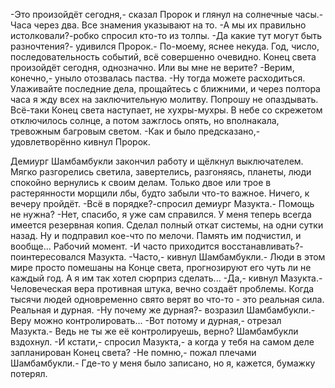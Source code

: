   -Это произойдёт сегодня,- сказал Пророк и глянул на солнечные часы.- Часа через два. Все знамения указывают на то.
-А мы их правильно истолковали?-робко спросил кто-то из толпы.
-Да какие тут могут быть разночтения?- удивился Пророк.- По-моему, яснее некуда. Год, число, последовательность событий, всё совершенно очевидно. Конец света произойдёт сегодня, однозначно. Или вы мне не верите?
-Верим, конечно,- уныло отозвалась паства.
-Ну тогда можете расходиться. Улаживайте последние дела, прощайтесь с ближними, и через полтора часа я жду всех на заключительную молитву. Попрошу не опаздывать. Всё-таки Конец света наступает, не хухры-мухры.
В небе со скрежетом отключилось солнце, а потом зажглось опять, но вполнакала, тревожным багровым светом.
-Как и было предсказано,- удовлетворённо кивнул Пророк.

Демиург Шамбамбукли закончил работу и щёлкнул выключателем. Мягко разгорелись светила, завертелись, разгоняясь, планеты, люди спокойно вернулись к своим делам. Только двое или трое в растерянности морщили лбы, будто забыли что-то важное. Ничего, к вечеру пройдёт.
-Всё в порядке?-спросил демиург Мазукта.- Помощь не нужна?
-Нет, спасибо, я уже сам справился. У меня теперь всегда имеется резервная копия. Сделал полный откат системы, на одни сутки назад. Ну и подправил кое-что по мелочи. Память им подчистил, и вообще... Рабочий момент.
-И часто приходится восстанавливать?- поинтересовался Мазукта.
-Часто,- кивнул Шамбамбукли.- Люди в этом мире просто помешаны на Конце света, прогнозируют его чуть ли не каждый год. А я им так хотел сюрприз сделать...
-Да,- кивнул Мазукта.- Человеческая вера противная штука, вечно создаёт проблемы. Когда тысячи людей одновременно свято верят во что-то - это реальная сила. Реальная и дурная.
-Ну почему же дурная?- возразил Шамбамбукли.- Веру можно контролировать...
-Вот потому и дурная,- отрезал Мазукта.- Ведь не ты же её контролируешь, верно?
Шамбамбукли вздохнул.
-И кстати,- спросил Мазукта,- а когда у тебя на самом деле запланирован Конец света?
-Не помню,- пожал плечами Шамбамбукли.- Где-то у меня было записано, но я, кажется, бумажку потерял.      